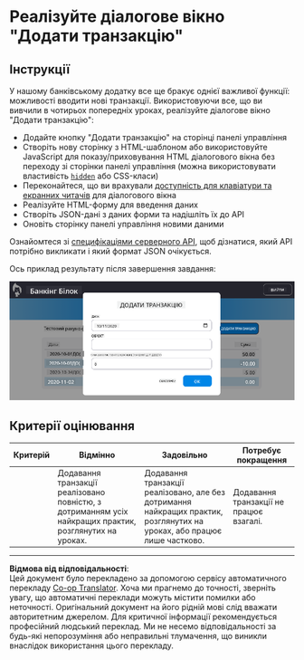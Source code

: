 <!--
CO_OP_TRANSLATOR_METADATA:
{
  "original_hash": "f23a868536c07da991b1d4e773161e25",
  "translation_date": "2025-08-27T22:06:52+00:00",
  "source_file": "7-bank-project/4-state-management/assignment.md",
  "language_code": "uk"
}
-->
# Реалізуйте діалогове вікно "Додати транзакцію"

## Інструкції

У нашому банківському додатку все ще бракує однієї важливої функції: можливості вводити нові транзакції.
Використовуючи все, що ви вивчили в чотирьох попередніх уроках, реалізуйте діалогове вікно "Додати транзакцію":

- Додайте кнопку "Додати транзакцію" на сторінці панелі управління
- Створіть нову сторінку з HTML-шаблоном або використовуйте JavaScript для показу/приховування HTML діалогового вікна без переходу зі сторінки панелі управління (можна використовувати властивість [`hidden`](https://developer.mozilla.org/docs/Web/HTML/Global_attributes/hidden) або CSS-класи)
- Переконайтеся, що ви врахували [доступність для клавіатури та екранних читачів](https://developer.paciellogroup.com/blog/2018/06/the-current-state-of-modal-dialog-accessibility/) для діалогового вікна
- Реалізуйте HTML-форму для введення даних
- Створіть JSON-дані з даних форми та надішліть їх до API
- Оновіть сторінку панелі управління новими даними

Ознайомтеся зі [специфікаціями серверного API](../api/README.md), щоб дізнатися, який API потрібно викликати і який формат JSON очікується.

Ось приклад результату після завершення завдання:

![Скріншот, що показує приклад діалогового вікна "Додати транзакцію"](../../../../translated_images/dialog.93bba104afeb79f12f65ebf8f521c5d64e179c40b791c49c242cf15f7e7fab15.uk.png)

## Критерії оцінювання

| Критерій | Відмінно                                                                                         | Задовільно                                                                                                             | Потребує покращення                          |
| -------- | ------------------------------------------------------------------------------------------------ | ---------------------------------------------------------------------------------------------------------------------- | --------------------------------------------|
|          | Додавання транзакції реалізовано повністю, з дотриманням усіх найкращих практик, розглянутих на уроках. | Додавання транзакції реалізовано, але без дотримання найкращих практик, розглянутих на уроках, або працює лише частково. | Додавання транзакції не працює взагалі.     |

---

**Відмова від відповідальності**:  
Цей документ було перекладено за допомогою сервісу автоматичного перекладу [Co-op Translator](https://github.com/Azure/co-op-translator). Хоча ми прагнемо до точності, зверніть увагу, що автоматичні переклади можуть містити помилки або неточності. Оригінальний документ на його рідній мові слід вважати авторитетним джерелом. Для критичної інформації рекомендується професійний людський переклад. Ми не несемо відповідальності за будь-які непорозуміння або неправильні тлумачення, що виникли внаслідок використання цього перекладу.